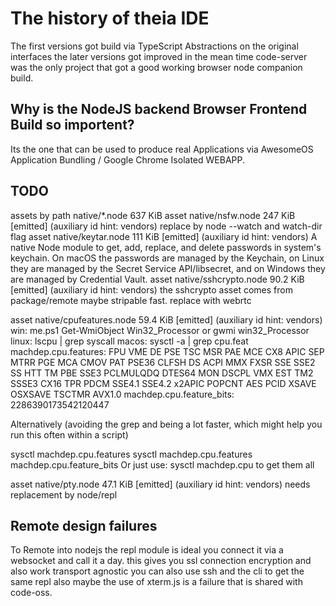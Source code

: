 # The history of theia IDE
The first versions got build via TypeScript Abstractions on the original interfaces
the later versions got improved in the mean time code-server was the only project that got a good working browser node companion build.

## Why is the NodeJS backend Browser Frontend Build so importent?
Its the one that can be used to produce real Applications via AwesomeOS Application Bundling / Google Chrome Isolated WEBAPP. 

## TODO
assets by path native/*.node 637 KiB
  asset native/nsfw.node 247 KiB [emitted] (auxiliary id hint: vendors) replace by node --watch and watch-dir flag
  asset native/keytar.node 111 KiB [emitted] (auxiliary id hint: vendors)
  A native Node module to get, add, replace, and delete passwords in system's keychain. On macOS the passwords are managed by the Keychain, on Linux they are managed by the Secret Service API/libsecret, and on Windows they are managed by Credential Vault.
  asset native/sshcrypto.node 90.2 KiB [emitted] (auxiliary id hint: vendors) the sshcrypto asset comes from package/remote maybe stripable fast. replace with webrtc
  
  asset native/cpufeatures.node 59.4 KiB [emitted] (auxiliary id hint: vendors)
  win:
me.ps1
Get-WmiObject Win32_Processor or gwmi win32_Processor
 linux:
 lscpu | grep syscall 
 macos:
 sysctl -a | grep cpu.feat
 machdep.cpu.features: FPU VME DE PSE TSC MSR PAE MCE CX8 APIC SEP MTRR PGE MCA CMOV PAT PSE36 CLFSH DS ACPI MMX FXSR SSE SSE2 SS HTT TM PBE SSE3 PCLMULQDQ DTES64 MON DSCPL VMX EST TM2 SSSE3 CX16 TPR PDCM SSE4.1 SSE4.2 x2APIC POPCNT AES PCID XSAVE OSXSAVE TSCTMR AVX1.0
 machdep.cpu.feature_bits: 2286390173542120447
 
 Alternatively (avoiding the grep and being a lot faster, which might help you run this often within a script)

  sysctl machdep.cpu.features
  sysctl machdep.cpu.features machdep.cpu.feature_bits
  Or just use: sysctl machdep.cpu to get them all
  
  asset native/pty.node 47.1 KiB [emitted] (auxiliary id hint: vendors) needs replacement by node/repl

## Remote design failures
To Remote into nodejs the repl module is ideal you connect it via a websocket and call it a day. this gives you ssl connection encryption and also work transport agnostic
you can also use ssh and the cli to get the same repl  also maybe the use of xterm.js is a failure that is shared with code-oss. 
